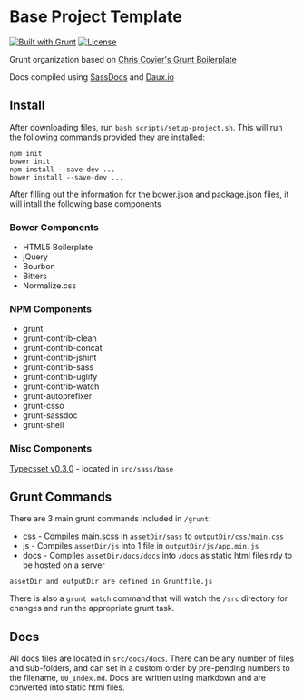 # Base Project Template
[![Built with Grunt](https://cdn.gruntjs.com/builtwith.png)](http://gruntjs.com/) [![License](http://b.repl.ca/v1/license-MIT-aacc22.png)]()

Grunt organization based on [Chris Coyier's Grunt Boilerplate](https://github.com/chriscoyier/My-Grunt-Boilerplate)

Docs compiled using [SassDocs](https://github.com/SassDoc/sassdoc) and [Daux.io](https://github.com/justinwalsh/daux.io)


##  Install
After downloading files, run `bash scripts/setup-project.sh`. This will run the following commands provided they are installed:

	npm init
	bower init
	npm install --save-dev ...
	bower install --save-dev ...

After filling out the information for the bower.json and package.json files, it will intall the following base components

###  Bower Components
* HTML5 Boilerplate
* jQuery
* Bourbon
* Bitters
* Normalize.css 


###  NPM Components
* grunt
* grunt-contrib-clean
* grunt-contrib-concat
* grunt-contrib-jshint
* grunt-contrib-sass
* grunt-contrib-uglify
* grunt-contrib-watch
* grunt-autoprefixer
* grunt-csso
* grunt-sassdoc
* grunt-shell


###  Misc Components
[Typecsset v0.3.0](https://github.com/csswizardry/typecsset) - located in `src/sass/base`<br>




##  Grunt Commands

There are 3 main grunt commands included in `/grunt`:

* css  - Compiles main.scss in `assetDir/sass` to `outputDir/css/main.css`
* js   - Compiles `assetDir/js` into 1 file in `outputDir/js/app.min.js`
* docs - Compiles `assetDir/docs/docs` into `/docs` as static html files rdy to be hosted on a server

`assetDir and outputDir are defined in Gruntfile.js`

There is also a `grunt watch` command that will watch the `/src` directory for changes and run the appropriate grunt task.





##  Docs
All docs files are located in `src/docs/docs`.  There can be any number of files and sub-folders, and can set in a custom order by pre-pending numbers to the filename, `00_Index.md`.  Docs are written using markdown and are converted into static html files.